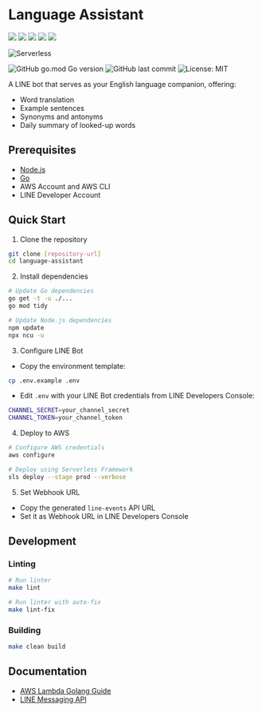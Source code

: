 # Language Assistant

<img src="https://img.shields.io/badge/Go-00ADD8?style=for-the-badge&logo=go&logoColor=white" />
<img src="https://img.shields.io/badge/Amazon_AWS-FF9900?style=for-the-badge&logo=amazonaws&logoColor=white" />
<img src="https://img.shields.io/badge/Amazon%20DynamoDB-4053D6?style=for-the-badge&logo=Amazon%20DynamoDB&logoColor=white" />
<img src="https://img.shields.io/badge/Line-00C300?style=for-the-badge&logo=line&logoColor=white" />
<img src="https://img.shields.io/badge/ChatGPT-74aa9c?style=for-the-badge&logo=openai&logoColor=white" />

![Serverless](https://img.shields.io/badge/Serverless-FD5750?style=flat-square&logo=serverless&logoColor=white)

![GitHub go.mod Go version](https://img.shields.io/github/go-mod/go-version/barneeyyu/language-assistant?style=for-the-badge)
![GitHub last commit](https://img.shields.io/github/last-commit/barneeyyu/language-assistant?style=for-the-badge)
![License: MIT](https://img.shields.io/badge/License-MIT-blue.svg?style=for-the-badge&logo=license)


A LINE bot that serves as your English language companion, offering:
- Word translation
- Example sentences
- Synonyms and antonyms
- Daily summary of looked-up words

## Prerequisites
- [Node.js](https://nodejs.org/)
- [Go](https://go.dev/)
- AWS Account and AWS CLI
- LINE Developer Account

## Quick Start

1. Clone the repository
```bash
git clone [repository-url]
cd language-assistant
```

2. Install dependencies
```bash
# Update Go dependencies
go get -t -u ./...
go mod tidy

# Update Node.js dependencies
npm update
npx ncu -u
```

3. Configure LINE Bot
- Copy the environment template:
```bash
cp .env.example .env
```
- Edit `.env` with your LINE Bot credentials from LINE Developers Console:
```bash
CHANNEL_SECRET=your_channel_secret
CHANNEL_TOKEN=your_channel_token
```

4. Deploy to AWS
```bash
# Configure AWS credentials
aws configure

# Deploy using Serverless Framework
sls deploy --stage prod --verbose
```

5. Set Webhook URL
- Copy the generated `line-events` API URL
- Set it as Webhook URL in LINE Developers Console

## Development

### Linting
```bash
# Run linter
make lint

# Run linter with auto-fix
make lint-fix
```

### Building
```bash
make clean build
```

## Documentation
- [AWS Lambda Golang Guide](https://docs.aws.amazon.com/lambda/latest/dg/lambda-golang.html)
- [LINE Messaging API](https://developers.line.biz/en/docs/messaging-api/)
